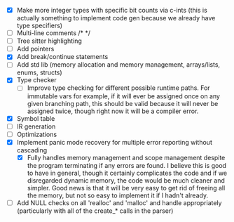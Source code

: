 - [x] Make more integer types with specific bit counts via c-ints (this is actually something to implement code gen because we already have type specifiers)
- [ ] Multi-line comments /\* \*/
- [ ] Tree sitter highlighting
- [ ] Add pointers
- [x] Add break/continue statements
- [ ] Add std lib (memory allocation and memory management, arrays/lists, enums, structs)
- [x] Type checker
    - [ ] Improve type checking for different possible runtime paths. For immutable vars for example, if it will ever be assigned once on any given branching path, this should be valid because it will never be assigned twice, though right now it will be a compiler error.
- [x] Symbol table
- [ ] IR generation
- [ ] Optimizations
- [x] Implement panic mode recovery for multiple error reporting without cascading
    - [x] Fully handles memory management and scope management despite the program terminating if any errors are found. I believe this is good to have in general, though it certainly complicates the code and if we disregarded dynamic memory, the code would be much cleaner and simpler. Good news is that it will be very easy to get rid of freeing all the memory, but not so easy to implement it if I hadn't already.
- [ ] Add NULL checks on all 'realloc' and 'malloc' and handle appropriately (particularly with all of the create_* calls in the parser)
